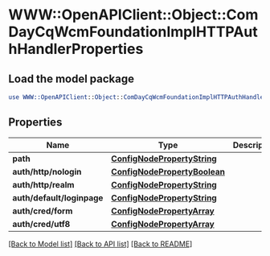 # WWW::OpenAPIClient::Object::ComDayCqWcmFoundationImplHTTPAuthHandlerProperties

## Load the model package
```perl
use WWW::OpenAPIClient::Object::ComDayCqWcmFoundationImplHTTPAuthHandlerProperties;
```

## Properties
Name | Type | Description | Notes
------------ | ------------- | ------------- | -------------
**path** | [**ConfigNodePropertyString**](ConfigNodePropertyString.md) |  | [optional] 
**auth/http/nologin** | [**ConfigNodePropertyBoolean**](ConfigNodePropertyBoolean.md) |  | [optional] 
**auth/http/realm** | [**ConfigNodePropertyString**](ConfigNodePropertyString.md) |  | [optional] 
**auth/default/loginpage** | [**ConfigNodePropertyString**](ConfigNodePropertyString.md) |  | [optional] 
**auth/cred/form** | [**ConfigNodePropertyArray**](ConfigNodePropertyArray.md) |  | [optional] 
**auth/cred/utf8** | [**ConfigNodePropertyArray**](ConfigNodePropertyArray.md) |  | [optional] 

[[Back to Model list]](../README.md#documentation-for-models) [[Back to API list]](../README.md#documentation-for-api-endpoints) [[Back to README]](../README.md)


